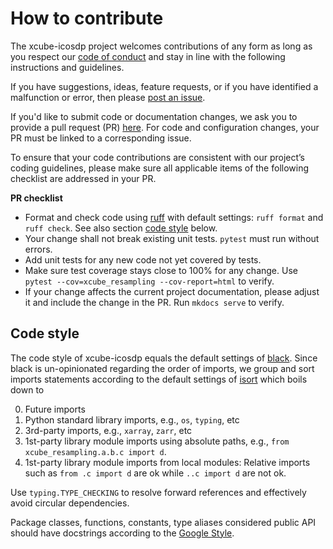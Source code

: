 # How to contribute

The xcube-icosdp project welcomes contributions of any form
as long as you respect our [code of conduct](CODE_OF_CONDUCT.md) and stay 
in line with the following instructions and guidelines.

If you have suggestions, ideas, feature requests, or if you have identified
a malfunction or error, then please 
[post an issue](https://github.com/xcube-dev/xcube-icosdp/issues).

If you'd like to submit code or documentation changes, we ask you to provide a 
pull request (PR) 
[here](https://github.com/xcube-dev/xcube-icosdp/pulls).
For code and configuration changes, your PR must be linked to a 
corresponding issue. 

To ensure that your code contributions are consistent with our project’s
coding guidelines, please make sure all applicable items of the following 
checklist are addressed in your PR.  

**PR checklist**

* Format and check code using [ruff](https://docs.astral.sh/ruff/) with 
  default settings: `ruff format` and `ruff check`. See also section 
  [code style](#code-style) below.
* Your change shall not break existing unit tests.
  `pytest` must run without errors.
* Add unit tests for any new code not yet covered by tests.
* Make sure test coverage stays close to 100% for any change.
  Use `pytest --cov=xcube_resampling --cov-report=html` to verify.
* If your change affects the current project documentation,
  please adjust it and include the change in the PR.
  Run `mkdocs serve` to verify. 

## Code style

The code style of xcube-icosdp equals the default settings
of [black](https://black.readthedocs.io/). Since black is 
un-opinionated regarding the order of imports, we group and 
sort imports statements according to the default settings of 
[isort](https://pycqa.github.io/isort/) which boils down to

0. Future imports
1. Python standard library imports, e.g., `os`, `typing`, etc
2. 3rd-party imports, e.g., `xarray`, `zarr`, etc
3. 1st-party library module imports using absolute paths, 
   e.g., `from xcube_resampling.a.b.c import d`. 
4. 1st-party library module imports from local modules: 
   Relative imports such as `from .c import d` are ok
   while `..c import d` are not ok.

Use `typing.TYPE_CHECKING` to resolve forward references 
and effectively avoid circular dependencies.

Package classes, functions, constants, type aliases considered public API 
should have docstrings according to the 
[Google Style](https://google.github.io/styleguide/pyguide.html#38-comments-and-docstrings).

